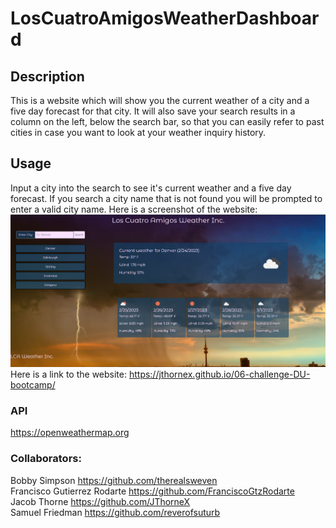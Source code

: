 # LosCuatroAmigosWeatherDashboard

## Description

This is a website which will show you the current weather of a city and a five day forecast for that city. It will also save your search results in a column on the left, below the search bar, so that you can easily refer to past cities in case you want to look at your weather inquiry history.

## Usage

Input a city into the search to see it's current weather and a five day forecast. If you search a city name that is not found you will be prompted to enter a valid city name. Here is a screenshot of the website:
![image](./Assets/images/Screenshot_1.png)
Here is a link to the website: https://jthornex.github.io/06-challenge-DU-bootcamp/

### API

https://openweathermap.org

### Collaborators:

Bobby Simpson https://github.com/therealsweven <br>
Francisco Gutierrez Rodarte https://github.com/FranciscoGtzRodarte <br>
Jacob Thorne https://github.com/JThorneX <br>
Samuel Friedman https://github.com/reverofsuturb
